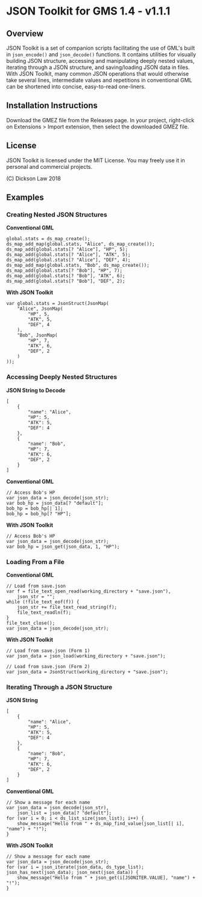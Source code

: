 # JSON Toolkit for GMS 1.4 - v1.1.1

## Overview
JSON Toolkit is a set of companion scripts facilitating the use of GML's built in `json_encode()` and `json_decode()` functions. It contains utilities for visually building JSON structure, accessing and manipulating deeply nested values, iterating through a JSON structure, and saving/loading JSON data in files. With JSON Toolkit, many common JSON operations that would otherwise take several lines, intermediate values and repetitions in conventional GML can be shortened into concise, easy-to-read one-liners.

## Installation Instructions
Download the GMEZ file from the Releases page. In your project, right-click on Extensions > Import extension, then select the downloaded GMEZ file.

## License
JSON Toolkit is licensed under the MIT License. You may freely use it in personal and commercial projects.

(C) Dickson Law 2018

## Examples
### Creating Nested JSON Structures
**Conventional GML**
```
global.stats = ds_map_create();
ds_map_add_map(global.stats, "Alice", ds_map_create());
ds_map_add(global.stats[? "Alice"], "HP", 5);
ds_map_add(global.stats[? "Alice"], "ATK", 5);
ds_map_add(global.stats[? "Alice"], "DEF", 4);
ds_map_add_map(global.stats, "Bob", ds_map_create());
ds_map_add(global.stats[? "Bob"], "HP", 7);
ds_map_add(global.stats[? "Bob"], "ATK", 6);
ds_map_add(global.stats[? "Bob"], "DEF", 2);
```
**With JSON Toolkit**
```
var global.stats = JsonStruct(JsonMap(
	"Alice", JsonMap(
    	"HP", 5,
        "ATK", 5,
        "DEF", 4
    ),
    "Bob", JsonMap(
    	"HP", 7,
        "ATK", 6,
        "DEF", 2
    )
));
```
### Accessing Deeply Nested Structures
**JSON String to Decode**
```
[
	{
    	"name": "Alice",
        "HP": 5,
        "ATK": 5,
        "DEF": 4
    },
    {
    	"name": "Bob",
        "HP": 7,
        "ATK": 6,
        "DEF", 2
    }
]
```
**Conventional GML**
```
// Access Bob's HP
var json_data = json_decode(json_str);
var bob_hp = json_data[? "default"];
bob_hp = bob_hp[| 1];
bob_hp = bob_hp[? "HP"];
```
**With JSON Toolkit**
```
// Access Bob's HP
var json_data = json_decode(json_str);
var bob_hp = json_get(json_data, 1, "HP");
```
### Loading From a File
**Conventional GML**
```
// Load from save.json
var f = file_text_open_read(working_directory + "save.json"),
	json_str = "";
while (!file_text_eof(f)) {
	json_str += file_text_read_string(f);
    file_text_readln(f);
}
file_text_close();
var json_data = json_decode(json_str);
```
**With JSON Toolkit**
```
// Load from save.json (Form 1)
var json_data = json_load(working_directory + "save.json");
```
```
// Load from save.json (Form 2)
var json_data = JsonStruct(working_directory + "save.json");
```
### Iterating Through a JSON Structure
**JSON String**
```
[
	{
    	"name": "Alice",
        "HP": 5,
        "ATK": 5,
        "DEF": 4
    },
    {
    	"name": "Bob",
        "HP": 7,
        "ATK": 6,
        "DEF", 2
    }
]
```
**Conventional GML**
```
// Show a message for each name
var json_data = json_decode(json_str),
	json_list = json_data[? "default"];
for (var i = 0; i < ds_list_size(json_list); i++) {
	show_message("Hello from " + ds_map_find_value(json_list[| i], "name") + "!");
}
```
**With JSON Toolkit**
```
// Show a message for each name
var json_data = json_decode(json_str);
for (var i = json_iterate(json_data, ds_type_list); json_has_next(json_data); json_next(json_data)) {
	show_message("Hello from " + json_get(i[JSONITER.VALUE], "name") + "!");
}
```
